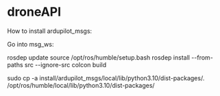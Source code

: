 # droneAPI

How to install ardupilot_msgs:

Go into msg_ws:

rosdep update
source /opt/ros/humble/setup.bash
rosdep install --from-paths src --ignore-src
colcon build

sudo cp -a install/ardupilot_msgs/local/lib/python3.10/dist-packages/. /opt/ros/humble/local/lib/python3.10/dist-packages/